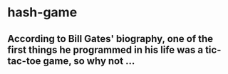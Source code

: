# hash-game

<h2> According to Bill Gates' biography, one of the first things he programmed in his life was a tic-tac-toe game, so why not ...</h2>
